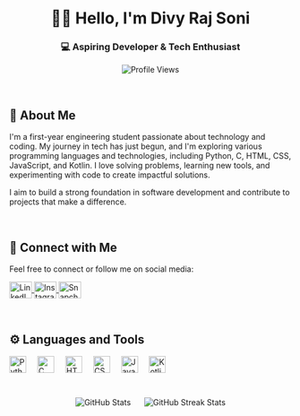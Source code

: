 <h1 align="center">👋🏼 Hello, I'm Divy Raj Soni</h1>
<h3 align="center">💻 Aspiring Developer & Tech Enthusiast</h3>

<p align="center">
  <img src="https://komarev.com/ghpvc/?username=deep100ni&label=Profile%20views&color=0e75b6&style=flat" alt="Profile Views" />
</p>

</br>

## 🚀 About Me
I'm a first-year engineering student passionate about technology and coding. My journey in tech has just begun, and I'm exploring various programming languages and technologies, including Python, C, HTML, CSS, JavaScript, and Kotlin. I love solving problems, learning new tools, and experimenting with code to create impactful solutions.

I aim to build a strong foundation in software development and contribute to projects that make a difference.

</br>

## 🌟 Connect with Me
Feel free to connect or follow me on social media:

<p align="left">
  <a href="https://www.linkedin.com/in/deep-soni-41188a315" target="_blank">
    <img align="center" src="https://raw.githubusercontent.com/rahuldkjain/github-profile-readme-generator/master/src/images/icons/Social/linked-in-alt.svg" alt="LinkedIn" height="30" width="40" />
  </a>
  <a href="https://www.instagram.com/deep_100ni__/" target="_blank">
    <img align="center" src="https://raw.githubusercontent.com/rahuldkjain/github-profile-readme-generator/master/src/images/icons/Social/instagram.svg" alt="Instagram" height="30" width="40" />
  </a>
  <a href="https://www.snapchat.com/add/deep_100ni" target="_blank">
    <img align="center" src="https://raw.githubusercontent.com/rahuldkjain/github-profile-readme-generator/master/src/images/icons/Social/snapchat.svg" alt="Snapchat" height="30" width="40" />
  </a>
</p>

</br>

## ⚙️ Languages and Tools
<div align="left">
  <img src="https://cdn.jsdelivr.net/gh/devicons/devicon/icons/python/python-original.svg" height="30" alt="Python" />
  <img width="12" />
  <img src="https://cdn.jsdelivr.net/gh/devicons/devicon/icons/c/c-original.svg" height="30" alt="C" />
  <img width="12" />
  <img src="https://cdn.jsdelivr.net/gh/devicons/devicon/icons/html5/html5-original.svg" height="30" alt="HTML" />
  <img width="12" />
  <img src="https://cdn.jsdelivr.net/gh/devicons/devicon/icons/css3/css3-original.svg" height="30" alt="CSS" />
  <img width="12" />
  <img src="https://cdn.jsdelivr.net/gh/devicons/devicon/icons/javascript/javascript-original.svg" height="30" alt="JavaScript" />
  <img width="12" />
  <img src="https://cdn.jsdelivr.net/gh/devicons/devicon/icons/kotlin/kotlin-original.svg" height="30" alt="Kotlin" />
</div>

</br>

<p align="center">
  <img align="center" src="https://github-readme-stats.vercel.app/api?username=deep100ni&show_icons=true&locale=en" alt="GitHub Stats" style="display: inline-block; margin: 10px;" />
  <img align="center" src="https://github-readme-streak-stats.herokuapp.com/?user=deep100ni&" alt="GitHub Streak Stats" style="display: inline-block; margin: 10px;" />
</p>

